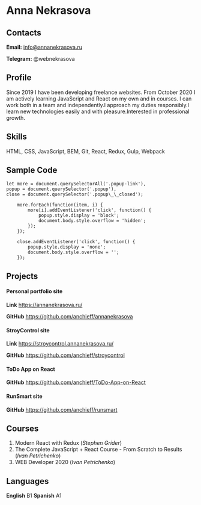 # Anna Nekrasova

## Contacts

**Email:** info@annanekrasova.ru

**Telegram:** @webnekrasova

## Profile

Since 2019 I have been developing freelance websites.
From October 2020 I am actively learning JavaScript and React on my own and in courses.
I can work both in a team and independently.I approach my duties responsibly.I learn new technologies easily and with pleasure.Interested in professional growth.

## Skills

HTML, CSS, JavaScript, BEM, Git, React, Redux, Gulp, Webpack

## Sample Code

```
let more = document.querySelectorAll('.popup-link'),
popup = document.querySelector('.popup'),
close = document.querySelector('.popup\_\_closed');

    more.forEach(function(item, i) {
        more[i].addEventListener('click', function() {
            popup.style.display = 'block';
            document.body.style.overflow = 'hidden';
        });
    });

    close.addEventListener('click', function() {
        popup.style.display = 'none';
        document.body.style.overflow = '';
    });
```

## Projects

#### Personal portfolio site

**Link** <https://annanekrasova.ru/>

**GitHub** <https://github.com/anchieff/annanekrasova>

#### StroyControl site

**Link** <https://stroycontrol.annanekrasova.ru/>

**GitHub** <https://github.com/anchieff/stroycontrol>

#### ToDo App on React

**GitHub** <https://github.com/anchieff/ToDo-App-on-React>

#### RunSmart site

**GitHub** <https://github.com/anchieff/runsmart>

## Courses

1. Modern React with Redux (_Stephen Grider_)
2. The Complete JavaScript + React Course - From Scratch to Results (_Ivan Petrichenko_)
3. WEB Developer 2020 (_Ivan Petrichenko_)

## Languages

**English** B1
**Spanish** A1
